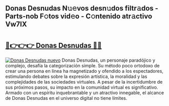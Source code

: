 ## Donas Desnudas N𝚞𝚎vos desn𝚞dos filtr𝚊dos - Parts-nob F𝚘tos vid𝚎o - C𝚘ntenido atr𝚊ctivo Vw7IX

# <h2><a href="http://mb1ijl.tromn.icu/?c=Donas+Desnudas">🔗👉👉👉 Donas Desnudas 🔗🔗</a></h2>

[![Donas Desnudas nuevo](https://i.imgur.com/pEAQMta.gif)](http://mb1ijl.tromn.icu/?c=Donas+Desnudas)
Donas Desnudas, un personaje paradójico y complejo, desafía la categorización simple. Su método poco ortodoxo de crear una persona en línea ha magnetizado y ofendido a los espectadores, estimulando debates sobre la expresión artística, la moralidad y las complejidades de las sociedades virtuales. A pesar de la incertidumbre de sus próximos pasos, su impacto en la comunidad virtual es significativo. Armado con un espíritu inquebrantable y un atractivo innegable, el alcance de Donas Desnudas en el universo digital no tiene límites.
